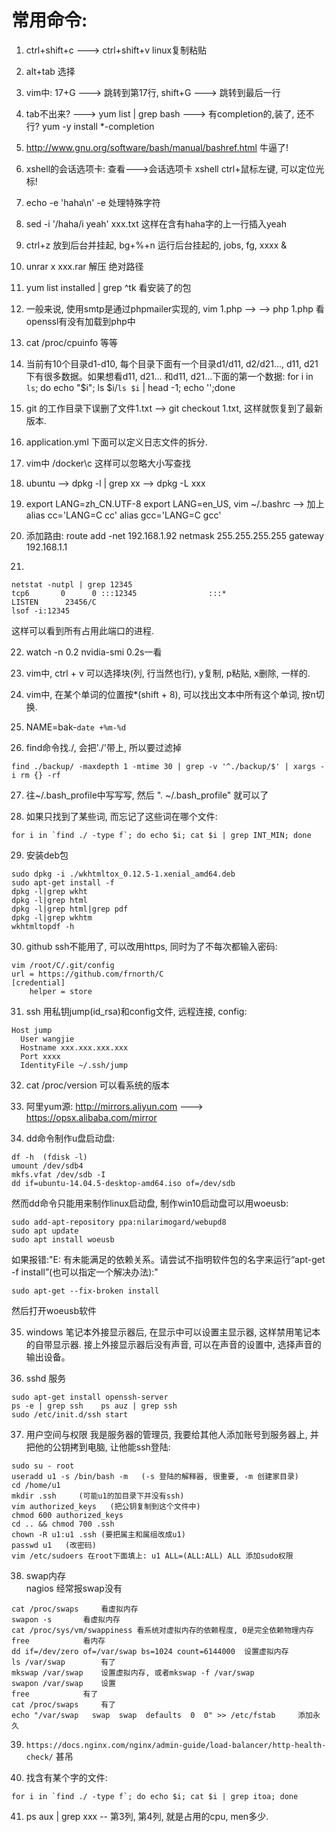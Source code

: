 # 常用命令:
1. ctrl+shift+c ---> ctrl+shift+v linux复制粘贴  

2. alt+tab 选择  

3. vim中: 17+G ---> 跳转到第17行, shift+G ---> 跳转到最后一行  

4. tab不出来? ---> yum list | grep bash ---> 有completion的,装了, 还不行? yum -y install *-completion   

5. http://www.gnu.org/software/bash/manual/bashref.html 牛逼了!  

6. xshell的会话选项卡: 查看--->会话选项卡  xshell ctrl+鼠标左键, 可以定位光标!  

7. echo -e 'haha\n' -e 处理特殊字符  

8. sed -i '/haha/i yeah' xxx.txt 这样在含有haha字的上一行插入yeah  

9. ctrl+z 放到后台并挂起, bg+%+n 运行后台挂起的, jobs, fg, xxxx &  

10. unrar x xxx.rar 解压 绝对路径  

11. yum list installed | grep ^tk 看安装了的包  

12. 一般来说, 使用smtp是通过phpmailer实现的, vim 1.php --> <?php echo (extension_loaded('openssl')?'SSL loaded':'SSL not loaded')."\n"; ?> --> php 1.php 看openssl有没有加载到php中  


13. cat /proc/cpuinfo 等等  

14. 当前有10个目录d1-d10, 每个目录下面有一个目录d1/d11, d2/d21..., d11, d21下有很多数据。如果想看d11, d21... 和d11, d21...下面的第一个数据: for i in `ls`; do echo "$i"; ls $i/`ls $i` | head -1; echo '';done  

15. git 的工作目录下误删了文件1.txt --> git checkout 1.txt, 这样就恢复到了最新版本.  

16. application.yml 下面可以定义日志文件的拆分.  

17. vim中 /docker\c 这样可以忽略大小写查找  

18. ubuntu --> dpkg -l | grep xx --> dpkg -L xxx  

19. export LANG=zh_CN.UTF-8 export LANG=en_US, vim ~/.bashrc --> 加上  alias cc='LANG=C cc' alias gcc='LANG=C gcc'

20. 添加路由: route add -net 192.168.1.92 netmask 255.255.255.255 gateway 192.168.1.1  

21. 
```
netstat -nutpl | grep 12345
tcp6       0      0 :::12345                :::*                    LISTEN      23456/C    
lsof -i:12345
```
这样可以看到所有占用此端口的进程.  

22. watch -n 0.2 nvidia-smi 0.2s一看  

23. vim中, ctrl + v 可以选择块(列, 行当然也行), y复制, p粘贴, x删除, 一样的.  

24. vim中, 在某个单词的位置按*(shift + 8), 可以找出文本中所有这个单词, 按n切换. 

25. NAME=bak-`date +%m-%d`

26. find命令找./, 会把'./'带上, 所以要过滤掉
```
find ./backup/ -maxdepth 1 -mtime 30 | grep -v '^./backup/$' | xargs -i rm {} -rf
```

27. 往~/.bash_profile中写写写, 然后 ". ~/.bash_profile" 就可以了  

28. 如果只找到了某些词, 而忘记了这些词在哪个文件:
```
for i in `find ./ -type f`; do echo $i; cat $i | grep INT_MIN; done
```

29. 安装deb包  
```
sudo dpkg -i ./wkhtmltox_0.12.5-1.xenial_amd64.deb 
sudo apt-get install -f 
dpkg -l|grep wkht
dpkg -l|grep html
dpkg -l|grep html|grep pdf
dpkg -l|grep wkhtm
wkhtmltopdf -h
```

30. github ssh不能用了, 可以改用https, 同时为了不每次都输入密码:
```
vim /root/C/.git/config
url = https://github.com/frnorth/C
[credential]
    helper = store
```

31. ssh 用私钥jump(id_rsa)和config文件, 远程连接, config:
```
Host jump
  User wangjie
  Hostname xxx.xxx.xxx.xxx
  Port xxxx
  IdentityFile ~/.ssh/jump
```

32. cat /proc/version 可以看系统的版本  

33. 阿里yum源: http://mirrors.aliyun.com ---> https://opsx.alibaba.com/mirror  
    
34. dd命令制作u盘启动盘:  
```
df -h  (fdisk -l)
umount /dev/sdb4
mkfs.vfat /dev/sdb -I
dd if=ubuntu-14.04.5-desktop-amd64.iso of=/dev/sdb
```
然而dd命令只能用来制作linux启动盘, 制作win10启动盘可以用woeusb:  
```
sudo add-apt-repository ppa:nilarimogard/webupd8
sudo apt update
sudo apt install woeusb 
```
如果报错:"E: 有未能满足的依赖关系。请尝试不指明软件包的名字来运行“apt-get -f install”(也可以指定一个解决办法):"  
```
sudo apt-get --fix-broken install
```
然后打开woeusb软件  

35. windows 笔记本外接显示器后, 在显示中可以设置主显示器, 这样禁用笔记本的自带显示器. 接上外接显示器后没有声音, 可以在声音的设置中, 选择声音的输出设备。  

36. sshd 服务
```
sudo apt-get install openssh-server
ps -e | grep ssh    ps auz | grep ssh
sudo /etc/init.d/ssh start
```

37. 用户空间与权限
我是服务器的管理员, 我要给其他人添加账号到服务器上, 并把他的公钥拷到电脑, 让他能ssh登陆:  
```
sudo su - root
useradd u1 -s /bin/bash -m   (-s 登陆的解释器, 很重要, -m 创建家目录)
cd /home/u1
mkdir .ssh     (可能u1的加目录下并没有ssh)
vim authorized_keys   (把公钥复制到这个文件中)
chmod 600 authorized_keys
cd .. && chmod 700 .ssh
chown -R u1:u1 .ssh (要把属主和属组改成u1)
passwd u1	(改密码)
vim /etc/sudoers 在root下面填上: u1 ALL=(ALL:ALL) ALL 添加sudo权限
```

38. swap内存  
nagios 经常报swap没有
```
cat /proc/swaps		看虚拟内存
swapon -s		看虚拟内存
cat /proc/sys/vm/swappiness	看系统对虚拟内存的依赖程度, 0是完全依赖物理内存
free			看内存
dd if=/dev/zero of=/var/swap bs=1024 count=6144000	设置虚拟内存
ls /var/swap 		有了
mkswap /var/swap	设置虚拟内存, 或者mkswap -f /var/swap	
swapon /var/swap	设置
free			有了
cat /proc/swaps		有了
echo "/var/swap   swap  swap  defaults  0  0" >> /etc/fstab		添加永久
```

39. `https://docs.nginx.com/nginx/admin-guide/load-balancer/http-health-check/` 甚吊  

40. 找含有某个字的文件:
```
for i in `find ./ -type f`; do echo $i; cat $i | grep itoa; done
```

41. ps aux | grep xxx -- 第3列, 第4列, 就是占用的cpu, men多少.  
